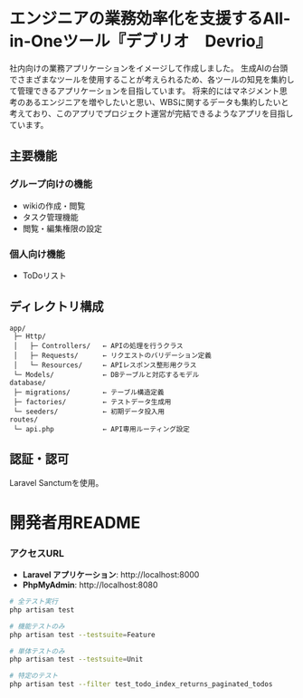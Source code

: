 # エンジニアの業務効率化を支援するAll-in-Oneツール『デブリオ　Devrio』
社内向けの業務アプリケーションをイメージして作成しました。
生成AIの台頭でさまざまなツールを使用することが考えられるため、各ツールの知見を集約して管理できるアプリケーションを目指しています。
将来的にはマネジメント思考のあるエンジニアを増やしたいと思い、WBSに関するデータも集約したいと考えており、このアプリでプロジェクト運営が完結できるようなアプリを目指しています。

## 主要機能
### グループ向けの機能
- wikiの作成・閲覧
- タスク管理機能
- 閲覧・編集権限の設定

### 個人向け機能
- ToDoリスト

## ディレクトリ構成
```
app/
 ├─ Http/
 │   ├─ Controllers/   ← APIの処理を行うクラス
 │   ├─ Requests/      ← リクエストのバリデーション定義
 │   └─ Resources/     ← APIレスポンス整形用クラス
 └─ Models/            ← DBテーブルと対応するモデル
database/
 ├─ migrations/        ← テーブル構造定義
 ├─ factories/         ← テストデータ生成用
 └─ seeders/           ← 初期データ投入用
routes/
 └─ api.php            ← API専用ルーティング設定
```
## 認証・認可
Laravel Sanctumを使用。

# 開発者用README

### アクセスURL
- **Laravel アプリケーション**: http://localhost:8000
- **PhpMyAdmin**: http://localhost:8080

```bash
# 全テスト実行
php artisan test

# 機能テストのみ
php artisan test --testsuite=Feature

# 単体テストのみ
php artisan test --testsuite=Unit

# 特定のテスト
php artisan test --filter test_todo_index_returns_paginated_todos
```